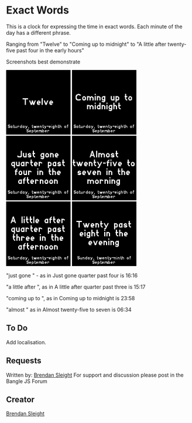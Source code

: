 # Exact Words

This is a clock for expressing the time in exact words. Each minute of 
the day has a different phrase. 

Ranging from "Twelve" to "Coming up to midnight" to "A little after 
twenty-five past four in the early hours"

Screenshots best demonstrate 

![1200.png](1200.png)
![2358.png](2358.png)
![1616.png](1616.png)
![0634.png](0634.png)
![1517.png](1517.png)
![2020.png](2020.png)


"just gone " - as in Just gone quarter past four is 16:16

"a little after ", as in A little after quarter past three is 15:17 

"coming up to ", as in Coming up to midnight is 23:58

"almost " as in Almost twenty-five to seven is 06:34

## To Do

Add localisation. 

## Requests

Written by: [Brendan Sleight](https://github.com/bmsleight/) For support and discussion please post in the Bangle JS Forum


## Creator

[Brendan Sleight](https://github.com/bmsleight/) 
